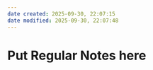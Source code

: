 ```yaml
---
date created: 2025-09-30, 22:07:15
date modified: 2025-09-30, 22:07:48
---
```


# Put Regular Notes here

